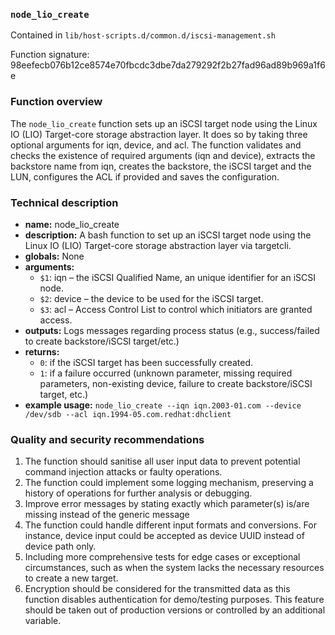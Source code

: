 ### `node_lio_create`

Contained in `lib/host-scripts.d/common.d/iscsi-management.sh`

Function signature: 98eefecb076b12ce8574e70fbcdc3dbe7da279292f2b27fad96ad89b969a1f6e

### Function overview
The `node_lio_create` function sets up an iSCSI target node using the Linux IO (LIO) Target-core storage abstraction layer. It does so by taking three optional arguments for iqn, device, and acl. The function validates and checks the existence of required arguments (iqn and device), extracts the backstore name from iqn, creates the backstore, the iSCSI target and the LUN, configures the ACL if provided and saves the configuration.

### Technical description
- **name:** node_lio_create
- **description:** A bash function to set up an iSCSI target node using the Linux IO (LIO) Target-core storage abstraction layer via targetcli.
- **globals:** None
- **arguments:** 
    - `$1`: iqn – the iSCSI Qualified Name, an unique identifier for an iSCSI node.
    - `$2`: device – the device to be used for the iSCSI target.
    - `$3`: acl – Access Control List to control which initiators are granted access.
- **outputs:** Logs messages regarding process status (e.g., success/failed to create backstore/iSCSI target/etc.)
- **returns:** 
    - `0`: if the iSCSI target has been successfully created.
    - `1`: if a failure occurred (unknown parameter, missing required parameters, non-existing device, failure to create backstore/iSCSI target, etc.)
- **example usage:** `node_lio_create --iqn iqn.2003-01.com --device /dev/sdb --acl iqn.1994-05.com.redhat:dhclient`

### Quality and security recommendations
1. The function should sanitise all user input data to prevent potential command injection attacks or faulty operations.
2. The function could implement some logging mechanism, preserving a history of operations for further analysis or debugging.
3. Improve error messages by stating exactly which parameter(s) is/are missing instead of the generic message
4. The function could handle different input formats and conversions. For instance, device input could be accepted as device UUID instead of device path only.
5. Including more comprehensive tests for edge cases or exceptional circumstances, such as when the system lacks the necessary resources to create a new target.
6. Encryption should be considered for the transmitted data as this function disables authentication for demo/testing purposes. This feature should be taken out of production versions or controlled by an additional variable.

